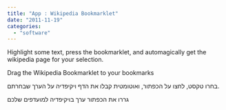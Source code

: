 ```yaml
---
title: "App : Wikipedia Bookmarklet"
date: "2011-11-19"
categories: 
  - "software"
---
```


Highlight some text, press the bookmarklet, and automagically get the wikipedia page for your selection.  
  

Drag the Wikipedia Bookmarklet to your bookmarks

  

בחרו טקסט, לחצו על הכפתור, ואוטומטית קבלו את הדף ויקיפדיה על הערך שבחרתם.

  

גררו את הכפתור ערך בויקיפדיה למועדפים שלכם
